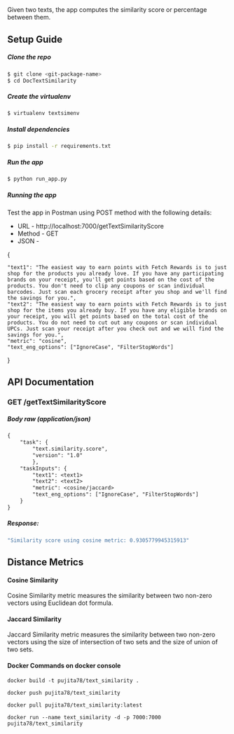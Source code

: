 
## <Project Name>

Given two texts, the app computes the similarity score or percentage between them.

## Setup Guide

##### Clone the repo

```bash
$ git clone <git-package-name>
$ cd DocTextSimilarity
```


##### Create the virtualenv
```bash
$ virtualenv textsimenv
```

##### Install dependencies
```bash
$ pip install -r requirements.txt
```

##### Run the app
```bash
$ python run_app.py
```

##### Running the app

Test the app in Postman using POST method with the following details:

* URL - http://localhost:7000/getTextSimilarityScore
* Method - GET
* JSON - 

{

	"text1": "The easiest way to earn points with Fetch Rewards is to just shop for the products you already love. If you have any participating brands on your receipt, you'll get points based on the cost of the products. You don't need to clip any coupons or scan individual barcodes. Just scan each grocery receipt after you shop and we'll find the savings for you.",
	"text2": "The easiest way to earn points with Fetch Rewards is to just shop for the items you already buy. If you have any eligible brands on your receipt, you will get points based on the total cost of the products. You do not need to cut out any coupons or scan individual UPCs. Just scan your receipt after you check out and we will find the savings for you.",
	"metric": "cosine",
	"text_eng_options": ["IgnoreCase", "FilterStopWords"]
}

## API Documentation

### GET /getTextSimilarityScore

##### Body raw (application/json)

```rest
{
    "task": {
        "text.similarity.score",
        "version": "1.0"
        },
    "taskInputs": {
        "text1": <text1>
        "text2": <text2>
        "metric": <cosine/jaccard>
        "text_eng_options": ["IgnoreCase", "FilterStopWords"]
    }
}
```

##### Response:
```bash
"Similarity score using cosine metric: 0.9305779945315913"
```

## Distance Metrics

#### Cosine Similarity

Cosine Similarity metric measures the similarity between two non-zero vectors using Euclidean dot formula.

#### Jaccard Similarity

Jaccard Similarity metric measures the similarity between two non-zero vectors using the size of intersection of two sets and the size of union of two sets.

#### Docker Commands on docker console
``` For building docker image
docker build -t pujita78/text_similarity .
```
```Push Docker Image
docker push pujita78/text_similarity
```
``` Pulling Docker image on any docker compatible vm or laptop or image
docker pull pujita78/text_similarity:latest
```
```To run application
docker run --name text_similarity -d -p 7000:7000 pujita78/text_similarity
```
